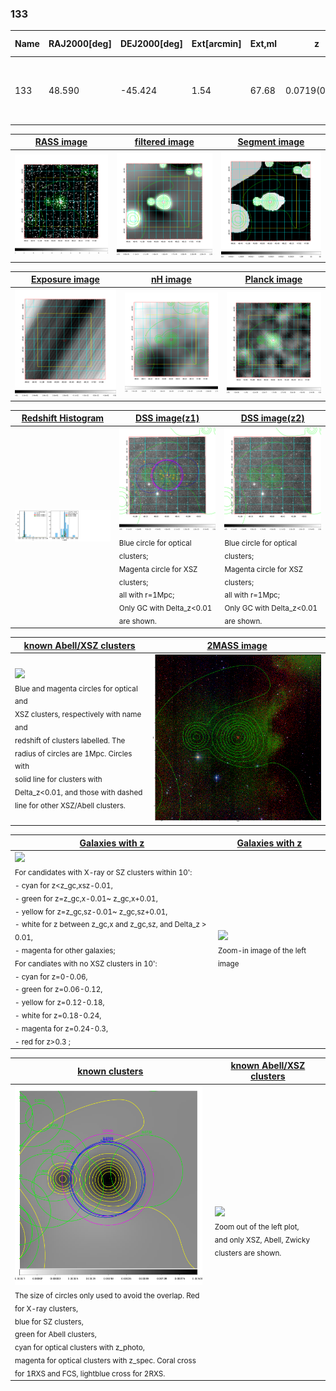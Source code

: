 <div STYLE="page-break-after: always;"></div>

### 133

|Name|RAJ2000[deg]|DEJ2000[deg] |Ext[arcmin]| Ext,ml | z | z_src| C|GC(XSZ,Delta_z<0.01)| GC(OPT,Delta_z<0.01)|GC| R_sig[arcmin] | R500[arcmin] | R500[Mpc]| CRsig[c/s] | CR500[c/s] |L500[1E44 erg/s]|F500[1E-12 erg/s/cm^2]| M500[1E14 Msun]|Tx[keV]|Cnt_sig|Beta|Rc[arcmin]|Comment|Alias|
|---|---|---|---|---|---|------|---|--------|---------|----------|---|---|---|---|---|---|---|---|---|---|---|---|---|---|
|133| 48.590| -45.424| 1.54| 67.68| 0.0719(0.005)| z1, z_xsz| B| MCXC, PSZ2, Tar| A, N| A, MCXC, N, PSZ2, Tar, XB| 8.800| 11.070| 0.910| 0.395(0.043)| 0.412(0.045)| 0.996(0.057)| 7.897(0.456)| 2.29(0.07)| 3.65(0.07)| 124.4| 0.882(-0.108+0.082)| 3.633(-0.633+0.466)| -| k121|

|[RASS image](../image/133/133_img.pdf)|[filtered image](../image/133/133_fil.pdf)|[Segment image](../image/133/133_seg.pdf)|
|-------------------|--------------------|-------------------|
| <img src="../image/133/133_img.png" width="300">  | <img src="../image/133/133_fil.png" width="300">   | <img src="../image/133/133_seg.png" width="300">  |

|[Exposure image](../image/133/133_mex.pdf)| [nH image](../image/133/133_nh.pdf)| [Planck image](../image/133/133_p.pdf)|
|-------------------|--------------------|-------------------|
|<img src="../image/133/133_mex.png" width="300">   | <img src="../image/133/133_nh.png" width="300">    | <img src="../image/133/133_p.png" width="300"> |

|[Redshift Histogram](../image/133/133_zg.pdf) | [DSS image(z1)](../image/133/133_dss_z1.pdf)      |  [DSS image(z2)](../image/133/133_dss_z2.pdf)    |
|-------------------|--------------------|-------------------|
|<img src="../image/133/133_zg.png" width="300"> |<img src="../image/133/133_dss_z1.png" width="300"> <sub><br>Blue circle for optical clusters; <br>Magenta circle for XSZ clusters; <br>all with r=1Mpc; <br>Only GC with Delta_z<0.01 are shown. </sub>| <img src="../image/133/133_dss_z2.png" width="300"><sub><br>Blue circle for optical clusters; <br>Magenta circle for XSZ clusters; <br>all with r=1Mpc; <br>Only GC with Delta_z<0.01 are shown. </sub> |

|[known Abell/XSZ clusters](../image/133/133_m.pdf) | [2MASS image](../image/133/133_2mass.pdf)      |
|-------------------|-------------------|
|<img src=../image/133/133_m.png width="300"> <br><sub>Blue and magenta circles for optical and <br>XSZ clusters, respectively with name and <br>redshift of clusters labelled. The <br>radius of circles are 1Mpc. Circles with <br>solid line for clusters with <br>Delta_z<0.01, and those with dashed <br>line for other XSZ/Abell clusters.        </sub>|<img src="../image/133/133_2mass.png" width="300">  |

|[Galaxies with z](../image/133/133_opt_ned.pdf) |[Galaxies with z](../image/133/133_opt_ned_zoom.pdf) |
|-------------------|-------------------|
| <img src=../image/133/133_opt_ned.png width="300"> <br><sub> For candidates with X-ray or SZ clusters within 10': <br> - cyan for z<z_gc,xsz-0.01, <br> - green for z=z_gc,x-0.01~ z_gc,x+0.01, <br> - yellow for z=z_gc,sz-0.01~ z_gc,sz+0.01, <br> - white for z between z_gc,x and z_gc,sz, and Delta_z > 0.01, <br> - magenta for other galaxies; <br>For candiates with no XSZ clusters in 10': <br> - cyan for z=0-0.06, <br> - green for z=0.06-0.12, <br> - yellow for z=0.12-0.18, <br> - white for z=0.18-0.24, <br> - magenta for z=0.24-0.3, <br> - red for z>0.3 ;  </sub>|<img src=../image/133/133_opt_ned_zoom.png width="300">  <br><sub> Zoom-in image of the left image</sub>|

|[known clusters](../image/133/133_gc.pdf) |[known Abell/XSZ clusters](../image/133/133_gc_large.pdf) |
|-------------------|-------------------|
| <img src=../image/133/133_gc.png width="300"> <br><sub> The size of circles only used to avoid the overlap. Red for X-ray clusters, <br> blue for SZ clusters, <br> green for Abell clusters, <br> cyan for optical clusters with z_photo, <br> magenta for optical clusters with z_spec. Coral cross for 1RXS and FCS, lightblue cross for 2RXS. </sub>|<img src=../image/133/133_gc_large.png width="300"> <br><sub> Zoom out of the left plot, <br> and only XSZ, Abell, Zwicky clusters are shown. </sub> |



